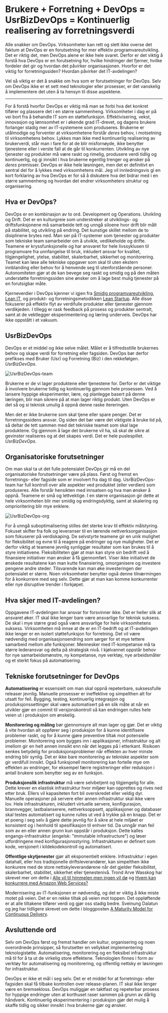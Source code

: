 # Brukere + Forretning + DevOps = UsrBizDevOps = Kontinuerlig realisering av forretningsverdi

Alle snakker om DevOps. Virksomheter kan rett og slett ikke overse det faktum at DevOps er en forutsetning for mer effektiv programvareutvikling. Det er riktig det, men DevOps alene er ikke hele svaret. Derfor er det viktig å forstå hva DevOps er en forutsetning for, hvilke hindringer det fjerner, hvilke fordeler det gir og hvordan det påvirker organisasjonen. Hvorfor er det viktig for forretningssiden? Hvordan påvirker det IT-avdelingen?

Vel så viktig er det å snakke om hva som er forutsetninger for DevOps. Selv om DevOps ikke er et sett med teknologier eller prosesser, er det vanskelig å implementere det uten å ta hensyn til disse aspektene.

---
For å forstå hvorfor DevOps er viktig må man se forbi hva det konkret tilfører og plassere det i en større sammenheng. Virksomheter i dag er på vei bort fra å behandle IT som en støttefunksjon. Effektivisering, vekst, innovasjon og lønnsomhet er i økende grad IT-drevet, og dagens brukere forlanger stadig mer av IT-systemene som produseres. Brukerne er utålmodige og forventer at virksomhetene forstår *deres* behov, i motsetning til virksomhetens behov. Lykkes man ikke med kontinuerlig realisering av brukerverdi, står man i fare for at de blir misfornøyde, ikke benytter tjenestene eller i verste fall at de går til konkurrenten. Utvikling av nye tjenester og produkter må være raskt og rimelig, produsere verdi tidlig og kontinuerlig, og gi innsikt i hva brukerne egentlig trenger og ønsker på *deres* premisser. DevOps er ikke hele løsningen, men det er definitivt en sentral del for å lykkes med virksomhetens mål. Jeg vil innledningsvis gi en kort forklaring av hva DevOps er for så å diskutere hva det bidrar med i en større sammenheng og hvordan det endrer virksomheters struktur og organisering.

## Hva er DevOps?
DevOps er en kombinasjon av to ord. Development og Operations. Utvikling og Drift. Det er en kulturgreie som understreker at utviklings- og driftsfunksjonene må samarbeide tett og unngå siloene hvor drift blir målt på stabilitet, og utvikling på endring. Det kunstige skillet mellom de to disiplinene brytes ned. Man ser på IT-systemer som tjenester og produkter som tekniske team samarbeider om å utvikle, vedlikeholde og drifte. Teamene er kryssfunksjonelle og har ansvaret for hele livssyklusen til programvare fra unnfangelse til bruk, inkludert ansvar for kvalitet, tilgjengelighet, ytelse, stabilitet, skalerbarhet, sikkerhet og monitorering. Teamet kan løse alle tekniske oppgaver som skal til uten ekstern innblanding eller behov for å henvende seg til utenforstående personer. Autonomiteten gjør at de kan bevege seg raskt og smidig og på den måten understøtte forretningssiden sine ønsker om å lage best mulig tjenester på en forutsigbar måte.

Kjerneverdier i DevOps kjenner vi igjen fra [Smidig programvareutvikling](http://www.agilemanifesto.org/iso/no/), [Lean IT](https://en.wikipedia.org/wiki/Lean_IT), og produkt- og forretningsmetodikken [Lean Startup](http://theleanstartup.com/principles). Alle disse fokuserer på effektiv flyt av verdifulle produkter eller tjenester gjennom verdikjeden. I tillegg er rask feedback på prosess og produkter sentralt, samt at de vektlegger eksperimentering og læring underveis. DevOps har ikke oppstått i et vakuum.

## UsrBizDevOps
DevOps er et middel og ikke selve målet. Målet er å tilfredsstille brukernes behov og skape verdi for forretning eller fagsiden. DevOps bør derfor prefikses med Bruker (Usr) og Forretning (Biz) i den rekkefølgen. *UsrBizDevOps*.

![UsrBizDevOps-team](https://github.com/steinim/writings/raw/master/images/usrbizdevops-team.png)

Brukerne er de vi lager produktene eller tjenestene for. Derfor er det viktige å involvere brukerne tidlig og kontinuerlig gjennom hele prosessen. Ved å lansere hyppige eksperimenter, lære, og planlegge basert på denne læringen, blir man sikrere på at man lager riktig produkt. Uten DevOps er det så og si teknisk umulig å oppnå denne raske itereringen.

Men det er ikke brukerne som skal tjene eller spare penger. Det er forretningssidens ansvar. Og siden det bør være det viktigste å bruke tid på, så deltar de tett sammen med det tekniske teamet som skal lage produktene. Og gjennom å lage det brukerne vil ha, så skal de sikre at gevinster realiseres og at det skapes verdi. Det er hele puslespillet. *UsrBizDevOps*.

## Organisatoriske forutsetninger
Om man skal ta ut det fulle potensialet DevOps gir må en del organisatoriske forutsetninger være på plass. Først og fremst en forretnings- eller fagside som er involvert fra dag til dag. UsrBizDevOps-team har full kontroll over alle aspekter ved produktet (eller verdien) som produseres. Alle forstår hensikten med innsatsen og hva man ønsker å oppnå. Teamene er små og lettvektige. I en større organisasjon gir dette at hele virksomheten blir mer smidig og endringsdyktig, samt at skalering og omprioritering blir mye enklere.

![UsrBizDevOps-org](https://github.com/steinim/writings/raw/master/images/usrbizdevops-org.png)

For å unngå suboptimalisering stilles det sterke krav til effektiv målstyring. Fokuset skifter fra folk og leveranser til en lærende nettverksorganisasjon som fokuserer på verdiskaping. De selvstyrte teamene gir en unik mulighet for fleksibilitet og evne til å reagere på endringer og nye muligheter. Det er derfor viktig at teamene jevnlig synliggjør resultater som kan brukes til å styre initiativene. Fleksibiliteten gjør at man kan styre sin bedrift ved å finansiere initiativer man ønsker å få gjennomført. Viser ikke initiativet de ønskede resultatene kan man kutte finansiering, omorganisere og investere pengene andre steder. Tilsvarende kan man øke investeringen der potensialet er større. Noen virksomheter benytter også denne tilnærmingen for å konkurrere med seg selv. Dette gjør at man kan komme konkurrenter eller nye disruptive trender i forkjøpet.

## Hva skjer med IT-avdelingen?
Oppgavene IT-avdelingen har ansvar for forsvinner ikke. Det er heller slik at ansvaret øker. IT skal ikke lenger bare være ansvarlige for teknisk suksess. De skal i mye større grad også være ansvarlige for hele virksomhetens suksess. Virksomheten må innse at de er en IT-bedrift og at IT-avdelingen ikke lenger er en isolert støttefunksjon for forretning. Det vil være nødvendig med organisasjonsendring som sørger for et mye tettere samarbeid mellom alle funksjoner. Mennesker med IT-kompetanse må ta større lederansvar og delta på strategisk nivå. I kjølvannet oppstår behov for nye samarbeidsmønstre, ny kompetanse, nye verktøy, nye arbeidsmåter og et sterkt fokus på automatisering.

## Tekniske forutsetninger for DevOps
**Automatisering** er essensielt om man skal oppnå repeterbare, suksessfulle releaser jevnlig. Manuelle prosesser er ineffektive og simpelthen alt for utsatt for feil. Bygging, testing, kontinuerlig integrasjon og produksjonssettinger skal være automatisert på en slik måte at når en utvikler gjør en commit til versjonskontroll så kan endringen rulles hele veien ut i produksjon om ønskelig.

**Monitorering og måling** bør gjennomsyre alt man lager og gjør. Det er viktig å vite hvordan alt oppfører seg i produksjon for å kunne identifisere problemer raskt, og for å kunne gjøre preventive tiltak mot potensielle problemer. Monitorering som bygges inn i applikasjoner, infrastruktur og alt imellom gir en helt annen innsikt enn når det legges på i etterkant. Risikoen senkes betydelig for produksjonsproblemer når effekten av hver minste endring blir synlig. Det er ikke bare monitorering av tekniske aspekter som gir verdifull innsikt. Også funksjonell monitorering kan fortelle mye om effekten av endringer, for eksempel færre registreringer eller reduksjon i antall brukere som benytter seg av en funksjon.

**Produksjonslik infrastruktur** må være selvbetjent og tilgjengelig for alle. Dette krever en elastisk infrastruktur hvor miljøer kan opprettes og rives ned etter bruk. Ellers vil kapasiteten fort bli overskredet eller veldig dyr. Manuelle operasjoner på servere eller annen infrastruktur skal ikke være lov. Hele infrastrukturen, inkludert virtuelle servere, konfigurasjon, brannvegger, lastbalanserere, nettverksoppsett, applikasjoner og databaser skal testes automatisert og kunne rulles ut ved å trykke på en knapp. Det er et poeng i seg selv å gjøre dette jevnlig for å sikre at hele miljøet er konsistent og i henhold til spesifikasjon til enhver tid. Da unngår man feil som av en eller annen grunn kun oppstår i produksjon. Dette kalles engangs-infrastruktur (engelsk: "immutable infrastructure") og løser utfordringene med konfigurasjonsstyring. Infrastrukturen er definert som kode, versjonert i kildekodekontroll og automatisert.

**Offentlige skytjenester** gjør alt eksponentielt enklere. Infrastruktur i egen datahall, eller hos tradisjonelle driftsleverandører, kan simpelthen ikke konkurere med de store nettskyleverandørene når det gjelder fleksibilitet, skalerbarhet, stabilitet, sikkerhet eller tjenestenivå. Trond Arve Wasskog har skrevet mer om dette i [Alle vil til himmelen men ingen vil dø](http://open.bekk.no/maskinvare-blir-mjukvare) og [Hvem kan konkurrere med Amazon Web Services?](https://open.bekk.no/hvem-kan-konkurrere-med-amazon-web-services)

Modernisering av IT-funksjonen er nødvendig, og det er viktig å ikke miste motet på veien. Det er en rekke tiltak på veien mot toppen. Det oppløftende er at alle tiltakene tilfører verdi og gjør oss stadig bedre. Sveinung Dalatun og jeg har tidligere skrevet om dette i bloggposten [A Maturity Model for Continuous Delivery](https://open.bekk.no/a-maturity-model-for-continuous-delivery).

## Avsluttende ord
Selv om DevOps først og fremst handler om kultur, organisering og noen overordnede prinsipper, så forutsetter en vellykket implementering teknologistøtte. Automatisering, monitorering og en fleksibel infrastruktur må til for å ta ut de virkelig store effektene. Teknologien finnes i form av verktøy for automatisering og monitorering, og offentlig nettsky er løsningen for infrastruktur.

DevOps er ikke et mål i seg selv. Det er et middel for at forretnings- eller fagsiden skal få tilbake kontrollen over release-planen. IT skal ikke lenger være en bremsekloss. DevOps muliggjør en taktfast og repeterbar prosess for hyppige endringer uten at korthuset raser sammen på grunn av dårlig håndverk. Kontinuerlig eksperimentering i produksjon gjør det mulig å skaffe tidlig og sikker innsikt i hva brukerne gjør og ønsker.

